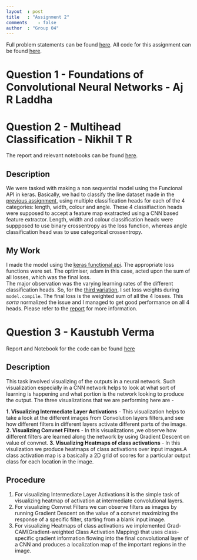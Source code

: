 ```yaml
---
layout	: post
title	: "Assignment 2"
comments	: false
author	: "Group 04"
---
```


Full problem statements can be found [here](https://github.com/42niks/CS671-Deep-Learning-2019/blob/master/Assignments/Assignment_2/CS671_Assignment_2.pdf). All code for this assignment can be found [here](https://github.com/42niks/CS671-Deep-Learning-2019/tree/master/Assignments/Assignment_2).

# Question 1 - Foundations of Convolutional Neural Networks - Aj R Laddha
# Question 2 - Multihead Classification - Nikhil T R
The report and relevant notebooks can be found [here](https://github.com/42niks/CS671-Deep-Learning-2019/tree/master/Assignments/Assignment_2/Q2).

## Description
We were tasked with making a non sequential model using the Funcional API in keras. Basically, we had to classify the line dataset made in the [previous assignment](https://42niks.github.io/CS671-Deep-Learning-2019/2019/Assignment-1/), using multiple classification heads for each of the 4 categories: length, width, colour and angle. These 4 classifiaction heads were supposed to accept a feature map exatracted using a CNN based feature extractor. Length, width and colour classification heads were suppposed to use binary crossentropy as the loss function, whereas angle classification head was to use categorical crossentropy.

## My Work
I made the model using the [keras functional api](https://keras.io/getting-started/functional-api-guide/). The appropriate loss functions were set. The optimiser, adam in this case, acted upon the sum of all losses, which was the final loss.<br>
The major observation was the varying learning rates of the different classification heads. So, for the [third variation](https://github.com/42niks/CS671-Deep-Learning-2019/blob/master/Assignments/Assignment_2/Q2/Q2-v3.ipynb), I set loss weights during `model.compile`. The final loss is the weighted sum of all the 4 losses. This _sorta_ normalized the issue and I managed to get good performance on all 4 heads. Please refer to the [report](https://github.com/42niks/CS671-Deep-Learning-2019/blob/master/Assignments/Assignment_2/Q2/CS671_DL_A2.pdf) for more information.

# Question 3 - Kaustubh Verma

Report and Notebook for the code can be found [here](https://github.com/42niks/CS671-Deep-Learning-2019/tree/master/Assignments/Assignment_2/Q3)

## Description
This task involved visualizing of the outputs in a neural network. Such visualization especially in a CNN network helps to look at what sort of learning is happening and what portion is the network looking to produce the output. The three visualizations that we are performing here are -

**1. Visualizing Intermediate Layer Activations** - This visualization helps to take a look at the
different images from Convolution layers filters,and see how different filters in different layers
activate different parts of the image.
**2. Visualizing Convnet Filters** - In this visualizations ,we observe how different filters are learned
along the network by using Gradient Descent on value of convnet.
**3. Visualizing Heatmaps of class activations** - In this visulization we produce heatmaps of class
activations over input images.A class activation map is a basically a 2D grid of scores for a
particular output class for each location in the image.

## Procedure
1. For visualizing Intermediate Layer Activations it is the simple task of visualizing heatmap of activation at intermediate convolutional layers.
2. For visualizing Convnet Filters we can observe filters as images by running Gradient Descent on the value of
a convnet maximizing the response of a specific filter, starting from a blank input image.
3. For visualizing Heatmaps of class activations we implemented Grad-CAM(Gradient-weighted Class Activation Mapping) that uses class-specific gradient information flowing into the final convolutional layer of a CNN and produces a localization map of the important regions in the image.

